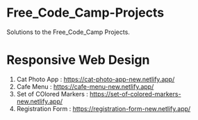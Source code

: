 # Free_Code_Camp-Projects
Solutions to the Free_Code_Camp Projects.

# Responsive Web Design
1. Cat Photo App : https://cat-photo-app-new.netlify.app/
2. Cafe Menu : https://cafe-menu-new.netlify.app/
3. Set of COlored Markers : https://set-of-colored-markers-new.netlify.app/
4. Registration Form : https://registration-form-new.netlify.app/
